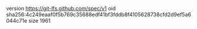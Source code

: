 version https://git-lfs.github.com/spec/v1
oid sha256:4c249eaaf0f5b769c35688edf41bf3fddb8f4105628738cfd2d9ef5a6044c71e
size 1961
